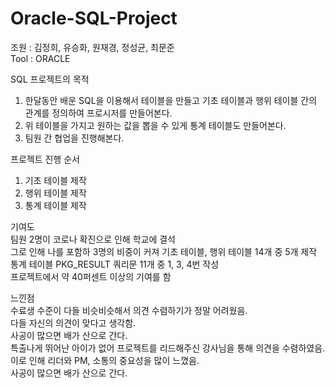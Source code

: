 # Oracle-SQL-Project
조원 : 김정희, 유승화, 원재경, 정성균, 최문준 </br>
Tool : ORACLE 

SQL 프로젝트의 목적 
1. 한달동안 배운 SQL을 이용해서 테이블을 만들고 기초 테이블과 행위 테이블 간의 관계를 정의하여 프로시저를 만들어본다.
2. 위 테이블을 가지고 원하는 값을 뽑을 수 있게 통계 테이블도 만들어본다.
3. 팀원 간 협업을 진행해본다.


프로젝트 진행 순서
1. 기초 테이블 제작 
2. 행위 테이블 제작
3. 통계 테이블 제작

기여도</br>
팀원 2명이 코로나 확진으로 인해 학교에 결석</br>
그로 인해 나를 포함하 3명의 비중이 커져 기초 테이블, 행위 테이블 14개 중 5개 제작 </br>
통계 테이블 PKG_RESULT 쿼리문 11개 중 1, 3, 4번 작성</br>
프로젝트에서 약 40퍼센트 이상의 기여를 함</br>

느낀점</br>
수료생 수준이 다들 비슷비슷해서 의견 수렴하기가 정말 어려웠음.</br>
다들 자신의 의견이 맞다고 생각함.</br>
사공이 많으면 배가 산으로 간다.</br>
특출나게 뛰어난 아이가 없어 프로젝트를 리드해주신 강사님을 통해 의견을 수렴하였음.</br>
이로 인해 리더와 PM, 소통의 중요성을 많이 느꼈음.</br>
사공이 많으면 배가 산으로 간다.</br>
